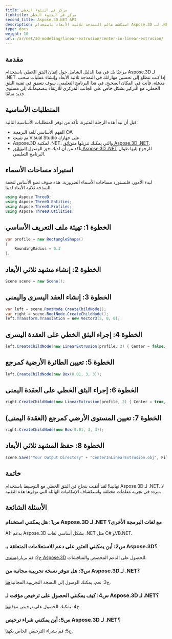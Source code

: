 ```yaml
---
title: مركز في النتوء الخطي
linktitle: مركز في النتوء الخطي
second_title: Aspose.3D.NET API
description: استكشف عالم النمذجة ثلاثية الأبعاد باستخدام Aspose.3D لـ .NET. تقنيات البثق الخطي المركزي، قم بإنشاء تصميمات مذهلة، وأطلق العنان لإبداعك.
type: docs
weight: 10
url: /ar/net/3d-modeling/linear-extrusion/center-in-linear-extrusion/
---
```

## مقدمة

مرحبًا بك في هذا الدليل الشامل حول إتقان البثق الخطي باستخدام Aspose.3D لـ .NET. إذا كنت تتطلع إلى تحسين مهاراتك في النمذجة ثلاثية الأبعاد وإنشاء عمليات سحب مذهلة، فأنت في المكان الصحيح. في هذا البرنامج التعليمي، سوف نتعمق في تقنية البثق الخطي، مع التركيز بشكل خاص على الجانب المركزي للارتقاء بتصميماتك إلى مستوى جديد تمامًا.

## المتطلبات الأساسية

قبل أن نبدأ هذه الرحلة المثيرة، تأكد من توفر المتطلبات الأساسية التالية:

- الفهم الأساسي للغة البرمجة C#.
- تم تثبيت Visual Studio على جهازك.
-  Aspose.3D لمكتبة .NET، والتي يمكنك تنزيلها من[وثائق Aspose.3D .NET](https://reference.aspose.com/3d/net/).
-  تأكد من أن لديك حق الوصول إلى[وثائق Aspose.3D .NET](https://reference.aspose.com/3d/net/) للرجوع إليها طوال البرنامج التعليمي.

## استيراد مساحات الأسماء

لبدء الأمور، فلنستورد مساحات الأسماء الضرورية. هذه سوف تضع الأساس لتحفة النمذجة ثلاثية الأبعاد لدينا.

```csharp
using Aspose.ThreeD;
using Aspose.ThreeD.Entities;
using Aspose.ThreeD.Profiles;
using Aspose.ThreeD.Utilities;
```

## الخطوة 1: تهيئة ملف التعريف الأساسي

```csharp
var profile = new RectangleShape()
{
    RoundingRadius = 0.3
};
```

## الخطوة 2: إنشاء مشهد ثلاثي الأبعاد

```csharp
Scene scene = new Scene();
```

## الخطوة 3: إنشاء العقد اليسرى واليمنى

```csharp
var left = scene.RootNode.CreateChildNode();
var right = scene.RootNode.CreateChildNode();
left.Transform.Translation = new Vector3(5, 0, 0);
```

## الخطوة 4: إجراء البثق الخطي على العقدة اليسرى

```csharp
left.CreateChildNode(new LinearExtrusion(profile, 2) { Center = false, Slices = 3 });
```

## الخطوة 5: تعيين الطائرة الأرضية كمرجع

```csharp
left.CreateChildNode(new Box(0.01, 3, 3));
```

## الخطوة 6: إجراء البثق الخطي على العقدة اليمنى

```csharp
right.CreateChildNode(new LinearExtrusion(profile, 2) { Center = true, Slices = 3 });
```

## الخطوة 7: تعيين المستوى الأرضي كمرجع (العقدة اليمنى)

```csharp
right.CreateChildNode(new Box(0.01, 3, 3));
```

## الخطوة 8: حفظ المشهد ثلاثي الأبعاد

```csharp
scene.Save("Your Output Directory" + "CenterInLinearExtrusion.obj", FileFormat.WavefrontOBJ);
```

## خاتمة

تهانينا! لقد أتقنت بنجاح فن البثق الخطي مع التوسيط باستخدام Aspose.3D لـ .NET. لا تتردد في تجربة معلمات مختلفة واستكشاف الإمكانيات الهائلة التي توفرها هذه التقنية.

## الأسئلة الشائعة

### س1: هل يمكنني استخدام Aspose.3D لـ .NET مع لغات البرمجة الأخرى؟

A1: يدعم Aspose.3D بشكل أساسي لغات .NET مثل C# وVB.NET.

### س2: أين يمكنني العثور على دعم للاستعلامات المتعلقة بـ Aspose.3D؟

 ج2: قم بزيارة[منتدى Aspose.3D](https://forum.aspose.com/c/3d/18) للحصول على الدعم المخصص والمناقشات.

### س3: هل تتوفر نسخة تجريبية مجانية من Aspose.3D لـ .NET؟

 ج3: نعم، يمكنك الوصول إلى النسخة التجريبية المجانية[هنا](https://releases.aspose.com/).

### س4: كيف يمكنني الحصول على ترخيص مؤقت لـ Aspose.3D لـ .NET؟

 ج4: يمكنك الحصول على ترخيص مؤقت[هنا](https://purchase.aspose.com/temporary-license/).

### س5: أين يمكنني شراء ترخيص Aspose.3D لـ .NET؟

 ج5: قم بشراء الترخيص الخاص بك[هنا](https://purchase.aspose.com/buy).
